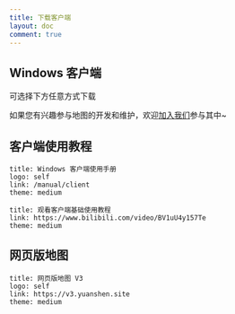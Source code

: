 ```yaml
---
title: 下载客户端
layout: doc
comment: true
---
```


## **Windows 客户端** <Badge type="warning" text="Beta" />

可选择下方任意方式下载

<LinkGrid :items="downloadMethod" />

如果您有兴趣参与地图的开发和维护，欢迎[加入我们](./join.md)参与其中~

## 客户端使用教程

```card
title: Windows 客户端使用手册
logo: self
link: /manual/client
theme: medium
```

```card
title: 观看客户端基础使用教程
link: https://www.bilibili.com/video/BV1uU4y157Te
theme: medium
```

## 网页版地图

```card
title: 网页版地图 V3
logo: self
link: https://v3.yuanshen.site
theme: medium
```

<script setup>
import { useUrlSearchParams } from '@vueuse/core'
import { onMounted } from 'vue'
import { clientLink, downloadJump } from '../components/links/Download.ts'

const params = useUrlSearchParams('history')
const downloadMethod = [
  clientLink('sq', '加入社区'),
  clientLink('bd', '百度网盘'),
  clientLink('kk', '夸克网盘'),
  clientLink('ty', '天翼云盘', '访问码：exn0'),
  clientLink('gd', 'Google Drive'),
]

onMounted(()=> {
  downloadJump(params, downloadMethod)
})
</script>
